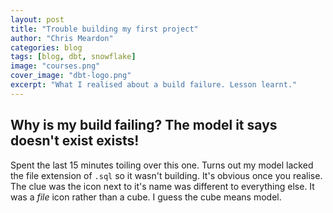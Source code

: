 ```yaml
---
layout: post
title: "Trouble building my first project"
author: "Chris Meardon"
categories: blog
tags: [blog, dbt, snowflake]
image: "courses.png"
cover_image: "dbt-logo.png"
excerpt: "What I realised about a build failure. Lesson learnt."
---
```


## Why is my build failing? The model it says doesn't exist exists!

Spent the last 15 minutes toiling over this one. Turns out my model lacked the file extension of `.sql` so it wasn't building. It's obvious once you realise. The clue was the icon next to it's name was different to everything else. It was a _file_ icon rather than a cube. I guess the cube means model.
